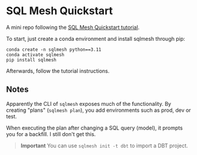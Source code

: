 # SQL Mesh Quickstart

A mini repo following the [SQL Mesh Quickstart tutorial](https://sqlmesh.readthedocs.io/en/stable/quick_start/).

To start, just create a conda environment and install sqlmesh through pip:

```
conda create -n sqlmesh python==3.11
conda activate sqlmesh
pip install sqlmesh
```

Afterwards, follow the tutorial instructions.

## Notes

Apparently the CLI of `sqlmesh` exposes much of the functionality. By creating "plans"
(`sqlmesh plan`), you add environments such as prod, dev or test.

When executing the plan after changing a SQL query (model), it prompts you for a
backfill. I still don't get this.

> **Important** You can use `sqlmesh init -t dbt` to import a DBT project.
